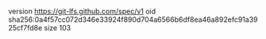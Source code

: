 version https://git-lfs.github.com/spec/v1
oid sha256:0a4f57cc072d346e33924f890d704a6566b6df8ea46a892efc91a3925cf7fd8e
size 103
